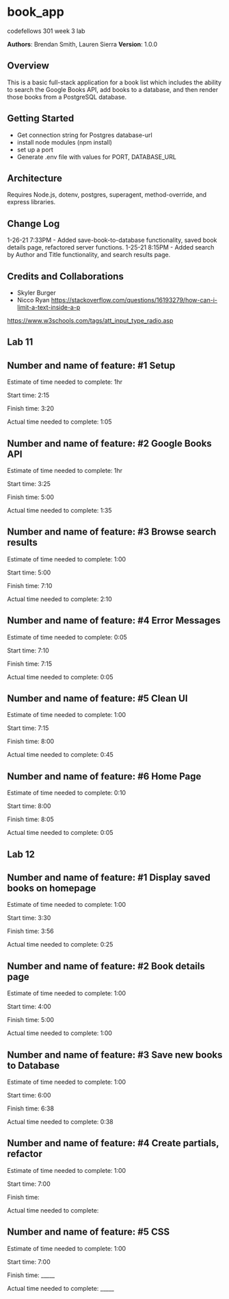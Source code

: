 # book_app
codefellows 301 week 3 lab

**Authors**: Brendan Smith, Lauren Sierra
**Version**: 1.0.0

## Overview
This is a basic full-stack application for a book list which  includes the ability to search the Google Books API, add books to a database, and then render those books from a PostgreSQL database.

## Getting Started
- Get connection string for Postgres database-url
- install node modules (npm install)
- set up a port 
- Generate .env file with values for PORT, DATABASE_URL

## Architecture
Requires Node.js, dotenv, postgres, superagent, method-override, and express libraries. 

## Change Log
1-26-21 7:33PM - Added save-book-to-database functionality, saved book details page, refactored server functions. 
1-25-21 8:15PM - Added search by Author and Title functionality, and search results page. 

## Credits and Collaborations
- Skyler Burger 
- Nicco Ryan
https://stackoverflow.com/questions/16193279/how-can-i-limit-a-text-inside-a-p

https://www.w3schools.com/tags/att_input_type_radio.asp

## Lab 11
## Number and name of feature: #1 Setup

Estimate of time needed to complete: 1hr

Start time: 2:15

Finish time: 3:20

Actual time needed to complete: 1:05


## Number and name of feature: #2 Google Books API

Estimate of time needed to complete: 1hr

Start time: 3:25

Finish time: 5:00

Actual time needed to complete: 1:35


## Number and name of feature: #3 Browse search results

Estimate of time needed to complete: 1:00

Start time: 5:00

Finish time: 7:10

Actual time needed to complete: 2:10


## Number and name of feature: #4 Error Messages

Estimate of time needed to complete: 0:05

Start time: 7:10

Finish time: 7:15

Actual time needed to complete: 0:05

## Number and name of feature: #5 Clean UI

Estimate of time needed to complete: 1:00

Start time: 7:15

Finish time: 8:00

Actual time needed to complete: 0:45


## Number and name of feature: #6 Home Page

Estimate of time needed to complete: 0:10

Start time: 8:00

Finish time: 8:05

Actual time needed to complete: 0:05

## Lab 12 
## Number and name of feature: #1 Display saved books on homepage

Estimate of time needed to complete: 1:00

Start time: 3:30

Finish time: 3:56

Actual time needed to complete: 0:25

## Number and name of feature: #2 Book details page

Estimate of time needed to complete: 1:00

Start time: 4:00

Finish time: 5:00

Actual time needed to complete: 1:00

## Number and name of feature: #3 Save new books to Database

Estimate of time needed to complete: 1:00

Start time: 6:00

Finish time: 6:38

Actual time needed to complete: 0:38

## Number and name of feature: #4 Create partials, refactor

Estimate of time needed to complete: 1:00

Start time: 7:00

Finish time: 

Actual time needed to complete:  

## Number and name of feature: #5 CSS

Estimate of time needed to complete: 1:00

Start time: 7:00

Finish time: _____

Actual time needed to complete: _____